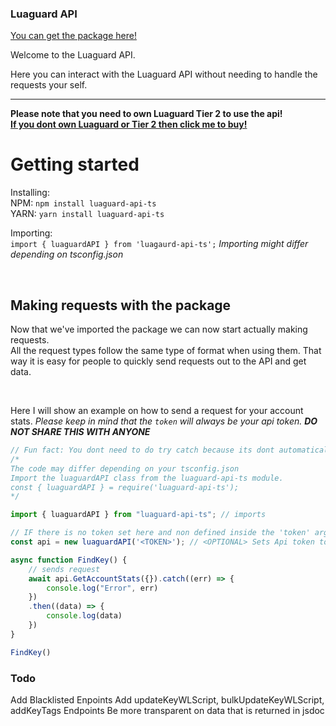 ### Luaguard API

[You can get the package here!](https://www.npmjs.com/package/luaguard-api-ts)

Welcome to the Luaguard API.

Here you can interact with the Luaguard API without needing to handle the requests your self.

---

<b>Please note that you need to own Luaguard Tier 2 to use the api!</b><br>
<a href="https://luawl.com" style="font-weight: bolder">If you dont own Luaguard or Tier 2 then click me to buy!</a>


# Getting started

Installing:<br>NPM: `npm install luaguard-api-ts` <br>YARN: `yarn install luaguard-api-ts`

Importing: <br> `import { luaguardAPI } from 'luagaurd-api-ts';`
<i>Importing might differ depending on tsconfig.json</i>


<br>

## Making requests with the package

Now that we've imported the package we can now start actually making requests.
<br>
All the request types follow the same type of format when using them. That way it is easy for people to quickly send requests out to the API and get data.

<br>

Here I will show an example on how to send a request for your account stats.
<i>Please keep in mind that the `token` will always be your api token. <b>DO NOT SHARE THIS WITH ANYONE</b></i>
<br>
```typescript
// Fun fact: You dont need to do try catch because its dont automatically when you execute a function.
/* 
The code may differ depending on your tsconfig.json
Import the luaguardAPI class from the luaguard-api-ts module.
const { luaguardAPI } = require('luaguard-api-ts');
*/

import { luaguardAPI } from "luaguard-api-ts"; // imports

// IF there is no token set here and non defined inside the 'token' argument for whatever function your using it will print an error and return nothing.
const api = new luaguardAPI('<TOKEN>'); // <OPTIONAL> Sets Api token to the class so no need to constntly define.

async function FindKey() {
    // sends request
    await api.GetAccountStats({}).catch((err) => {
        console.log("Error", err)
    })
    .then((data) => {
        console.log(data)
    })
}

FindKey()
```

### Todo

Add Blacklisted Enpoints
Add updateKeyWLScript, bulkUpdateKeyWLScript, addKeyTags Endpoints
Be more transparent on data that is returned in jsdoc

